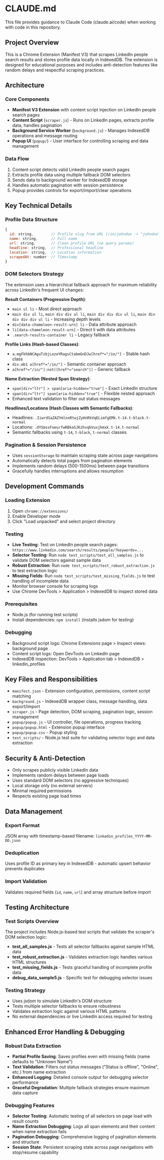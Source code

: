 # CLAUDE.md

This file provides guidance to Claude Code (claude.ai/code) when working with code in this repository.

## Project Overview

This is a Chrome Extension (Manifest V3) that scrapes LinkedIn people search results and stores profile data locally in IndexedDB. The extension is designed for educational purposes and includes anti-detection features like random delays and respectful scraping practices.

## Architecture

### Core Components

- **Manifest V3 Extension** with content script injection on LinkedIn people search pages
- **Content Script** (`scraper.js`) - Runs on LinkedIn pages, extracts profile data, handles pagination
- **Background Service Worker** (`background.js`) - Manages IndexedDB operations and message routing
- **Popup UI** (`popup/`) - User interface for controlling scraping and data management

### Data Flow

1. Content script detects valid LinkedIn people search pages
2. Extracts profile data using multiple fallback DOM selectors
3. Sends data to background worker for IndexedDB storage
4. Handles automatic pagination with session persistence
5. Popup provides controls for export/import/clear operations

## Key Technical Details

### Profile Data Structure

```javascript
{
  id: string,        // Profile slug from URL (/in/johndoe -> "johndoe")
  name: string,      // Full name
  url: string,       // Clean profile URL (no query params)
  headline: string,  // Professional headline
  location: string,  // Location information
  scrapedAt: number  // Timestamp
}
```

### DOM Selectors Strategy

The extension uses a hierarchical fallback approach for maximum reliability across LinkedIn's frequent UI changes:

**Result Containers (Progressive Depth)**:

- `main ul li` - Most direct approach
- `main div ul li`, `main div div ul li`, `main div div div ul li`, `main div div div div ul li` - Increasing depth levels
- `div[data-chameleon-result-urn] li` - Data attribute approach
- `li[data-chameleon-result-urn]` - Direct li with data attributes
- `.search-results-container li` - Legacy fallback

**Profile Links (Hash-based Classes)**:

- `a.mgFkhbNCAguTzbjLozeYRagsCtabmGnDJw[href*="/in/"]` - Stable hash class
- `div.mb1 a[href*="/in/"]` - Semantic container approach
- `a[href*="/in/"]:not([href*="search"])` - Generic fallback

**Name Extraction (Nested Span Strategy)**:

- `span[dir="ltr"] > span[aria-hidden="true"]` - Exact LinkedIn structure
- `span[dir="ltr"] span[aria-hidden="true"]` - Flexible nested approach
- Enhanced text validation to filter out status messages

**Headlines/Locations (Hash Classes with Semantic Fallbacks)**:

- Headlines: `.IiwrdSaZAZYmlnxRtwjZyHnRkVqELimfgEMk.t-14.t-black.t-normal`
- Locations: `.dYSmssFoeurfwRBkaSJKzhvqkVuxjhmxk.t-14.t-normal`
- Semantic fallbacks using `t-14`, `t-black`, `t-normal` classes

### Pagination & Session Persistence

- Uses `sessionStorage` to maintain scraping state across page navigations
- Automatically detects total pages from pagination elements
- Implements random delays (500-1500ms) between page transitions
- Gracefully handles interruptions and allows resumption

## Development Commands

### Loading Extension

1. Open `chrome://extensions/`
2. Enable Developer mode
3. Click "Load unpacked" and select project directory

### Testing

- **Live Testing**: Test on LinkedIn people search pages: `https://www.linkedin.com/search/results/people/?keywords=...`
- **Selector Testing**: Run `node test_scripts/test_all_samples.js` to validate DOM selectors against sample data
- **Robust Extraction**: Run `node test_scripts/test_robust_extraction.js` to test extraction logic
- **Missing Fields**: Run `node test_scripts/test_missing_fields.js` to test handling of incomplete data
- Monitor browser console for scraping logs
- Use Chrome DevTools > Application > IndexedDB to inspect stored data

### Prerequisites

- Node.js (for running test scripts)
- Install dependencies: `npm install` (installs jsdom for testing)

### Debugging

- Background script logs: Chrome Extensions page > Inspect views: background page
- Content script logs: Open DevTools on LinkedIn page
- IndexedDB inspection: DevTools > Application tab > IndexedDB > linkedin_profiles

## Key Files and Responsibilities

- `manifest.json` - Extension configuration, permissions, content script matching
- `background.js` - IndexedDB wrapper class, message handling, data export/import
- `scraper.js` - Page detection, DOM scraping, pagination logic, session management
- `popup/popup.js` - UI controller, file operations, progress tracking
- `popup/popup.html` - Extension popup interface
- `popup/popup.css` - Popup styling
- `test_scripts/` - Node.js test suite for validating selector logic and data extraction

## Security & Anti-Detection

- Only scrapes publicly visible LinkedIn data
- Implements random delays between page loads
- Uses standard DOM selectors (no aggressive techniques)
- Local storage only (no external servers)
- Minimal required permissions
- Respects existing page load times

## Data Management

### Export Format

JSON array with timestamp-based filename: `linkedin_profiles_YYYY-MM-DD.json`

### Deduplication

Uses profile ID as primary key in IndexedDB - automatic upsert behavior prevents duplicates

### Import Validation

Validates required fields (`id`, `name`, `url`) and array structure before import

## Testing Architecture

### Test Scripts Overview

The project includes Node.js-based test scripts that validate the scraper's DOM selection logic:

- **test_all_samples.js** - Tests all selector fallbacks against sample HTML data
- **test_robust_extraction.js** - Validates extraction logic handles various HTML structures
- **test_missing_fields.js** - Tests graceful handling of incomplete profile data
- **debug_data_sample5.js** - Specific test for debugging selector issues

### Testing Strategy

- Uses jsdom to simulate LinkedIn's DOM structure
- Tests multiple selector fallbacks to ensure robustness
- Validates extraction logic against various HTML patterns
- No external dependencies or live LinkedIn access required for testing

## Enhanced Error Handling & Debugging

### Robust Data Extraction

- **Partial Profile Saving**: Saves profiles even with missing fields (name defaults to "Unknown Name")
- **Text Validation**: Filters out status messages ("Status is offline", "Online", etc.) from name extraction
- **Enhanced Logging**: Detailed console output for debugging selector performance
- **Graceful Degradation**: Multiple fallback strategies ensure maximum data capture

### Debugging Features

- **Selector Testing**: Automatic testing of all selectors on page load with result counts
- **Name Extraction Debugging**: Logs all span elements and their content when name extraction fails
- **Pagination Debugging**: Comprehensive logging of pagination elements and structure
- **Session State**: Persistent scraping state across page navigations with stop/resume capability

